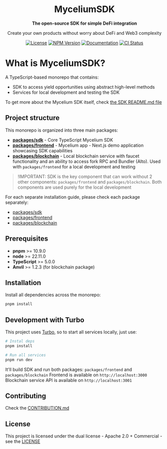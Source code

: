 <div align="center">
  <h1>MyceliumSDK</h1>
  <p><strong>The open-source SDK for simple DeFi integration</strong></p>
  <p>Create your own products without worry about DeFi and Web3 complexity</p>
</div>

<div align="center">
  <a href="https://github.com/0xdeval/mycelium-sdk/blob/main/LICENSE"><img src="https://img.shields.io/github/license/0xdeval/mycelium-sdk?style=for-the-badge" alt="License"></a>
  <a href="https://www.npmjs.com/package/@myceloum-sdk/core"><img src="https://img.shields.io/npm/v/@mycelium-sdk/core?style=for-the-badge" alt="NPM Version"></a>
  <a href="https://docs.mycelium.sh/"><img src="https://img.shields.io/badge/Documentation-Read%20Docs-blue?style=for-the-badge" alt="Documentation"></a>
  <a href="https://github.com/elizaos/eliza/actions/workflows/image.yaml"><img src="https://img.shields.io/github/actions/workflow/status/0xdeval/mycelium-sdk/monorepo-ci.yml?branch=main&style=for-the-badge" alt="CI Status"></a>
</div>

# What is MyceliumSDK?

A TypeScript-based monorepo that contains:

- SDK to access yield opportunities using abstract high-level methods
- Services for local development and testing the SDK

To get more about the Mycelium SDK itself, check [the SDK README.md file](https://github.com/0xdeval/mycelium-sdk/blob/main/packages/sdk/README.md)

## Project structure

This monorepo is organized into three main packages:

- **[packages/sdk](https://github.com/0xdeval/mycelium-sdk/blob/main/packages/sdk)** - Core TypeScript Mycelium SDK
- **[packages/frontend](https://github.com/0xdeval/mycelium-sdk/blob/main/packages/frontend)** - Mycelium app - Next.js demo application showcasing SDK capabilities
- **[packages/blockchain](https://github.com/0xdeval/mycelium-sdk/blob/main/packages/blockchain)** - Local blockchain service with faucet functionality and an ability to access fork RPC and Bundler (Alto). Used with `packages/frontend` for a local development and testing

> !IMPORTANT: SDK is the key component that can work without 2 other components: `packages/frontend` and `packages/blockchain`. Both components are used purely for the local development

For each separate installation guide, please check each package separately:

- [packages/sdk](https://github.com/0xdeval/mycelium-sdk/blob/main/packages/sdk/README.md)
- [packages/frontend](https://github.com/0xdeval/mycelium-sdk/blob/main/packages/frontend/README.md)
- [packages/blockchain](https://github.com/0xdeval/mycelium-sdk/blob/main/packages/blockchain/README.md)

## Prerequisites

- **pnpm** >= 10.9.0
- **node** >= 22.11.0
- **TypeScript** >= 5.0.0
- **Anvil** >= 1.2.3 (for blockchain package)

## Installation

Install all dependencies across the monorepo:

```bash
pnpm install
```

## Development with Turbo

This project uses [Turbo](https://turbo.build/), so to start all services locally, just use:

```bash
# Instal deps
pnpm install

# Run all services
pnpm run dev
```

It'll build SDK and run both packages: `packages/frontend` and `packages/blockchain`
Frontend is available on `http://localhost:3000`
Blockchain service API is available on `http://localhost:3001`

## Contributing

Check the [CONTRIBUTION.md](https://github.com/0xdeval/mycelium-sdk/blob/main/CONTRIBUTION.md)

## License

This project is licensed under the dual license - Apache 2.0 + Commercial - see the [LICENSE](https://github.com/0xdeval/mycelium-sdk/blob/main/LICENSE)
